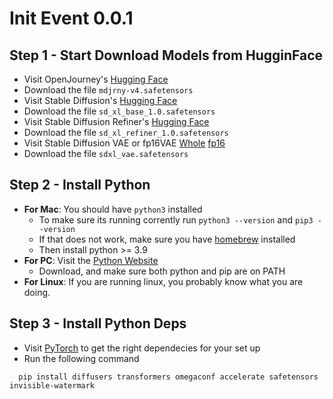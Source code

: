 # Init Event 0.0.1

## Step 1 - Start Download Models from HugginFace

 - Visit OpenJourney's [Hugging Face](https://huggingface.co/prompthero/openjourney/tree/main)
 - Download the file `mdjrny-v4.safetensors`
 - Visit Stable Diffusion's [Hugging Face](https://huggingface.co/stabilityai/stable-diffusion-xl-base-1.0/tree/main)
 - Download the file `sd_xl_base_1.0.safetensors`
 - Visit Stable Diffusion Refiner's [Hugging Face](https://huggingface.co/stabilityai/stable-diffusion-xl-refiner-1.0/tree/main)
 - Download the file `sd_xl_refiner_1.0.safetensors`
 - Visit Stable Diffusion VAE or fp16VAE [Whole](https://huggingface.co/stabilityai/sdxl-vae) [fp16](https://huggingface.co/madebyollin/sdxl-vae-fp16-fix)
 - Download the file `sdxl_vae.safetensors`

## Step 2 - Install Python

  - **For Mac**: You should have `python3` installed
    - To make sure its running corrently run `python3 --version` and `pip3 --version`
    - If that does not work, make sure you have [homebrew](https://brew.sh/) installed
    - Then install python >= 3.9
  - **For PC**: Visit the [Python Website](https://www.python.org/downloads/windows/)
    - Download, and make sure both python and pip are on PATH
  - **For Linux**: If you are running linux, you probably know what you are doing. 


## Step 3 - Install Python Deps

  - Visit [PyTorch](https://pytorch.org/get-started/locally/) to get the right dependecies for your set up
  - Run the following command
  ```
    pip install diffusers transformers omegaconf accelerate safetensors invisible-watermark
  ```